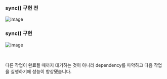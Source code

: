 ### sync() 구현 전
![image](https://github.com/audrb1999/CS149_assignment/assets/68139415/b88619b1-3422-40a8-83ea-72cfa1c704aa)

### sync() 구현
![image](https://github.com/audrb1999/CS149_assignment/assets/68139415/eb781d9a-f943-4b19-9e5d-2cd9a1958b4c)

</br>

다른 작업이 완료될 때까지 대기하는 것이 아니라 dependency를 파악하고 다음 작업을 실행하기에 성능이 향상됐습니다.

